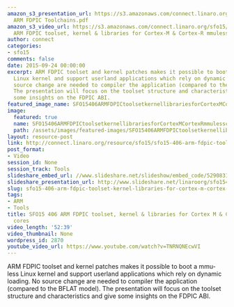 ```yaml
---
amazon_s3_presentation_url: https://s3.amazonaws.com/connect.linaro.org/sfo15/Presentations/09-24-Thursday/SFO15-406-
  ARM FDPIC Toolchains.pdf
amazon_s3_video_url: https://s3.amazonaws.com/connect.linaro.org/sfo15/Videos/09-24-Thursday/SFO15-406
  ARM FDPIC toolset, kernel & libraries for Cortex-M & Cortex-R mmuless cores - Copy.mp4
author: connect
categories:
- sfo15
comments: false
date: 2015-09-24 00:00:00
excerpt: ARM FDPIC toolset and kernel patches makes it possible to boot a mmu-less
  Linux kernel and support userland applications which rely on dynamic loading. No
  source change are needed to compiler the application (compared to the BFLAT model).
  The presentation will focus on the toolset structure and characteristics and give
  some insights on the FDPIC ABI.
featured_image_name: SFO15406ARMFDPICtoolsetkernellibrariesforCortexMCortexRmmulesscores.jpg
image:
  featured: true
  name: SFO15406ARMFDPICtoolsetkernellibrariesforCortexMCortexRmmulesscores.jpg
  path: /assets/images/featured-images/SFO15406ARMFDPICtoolsetkernellibrariesforCortexMCortexRmmulesscores.jpg
layout: resource-post
link: http://connect.linaro.org/resource/sfo15/sfo15-406-arm-fdpic-toolset-kernel-libraries-for-cortex-m-cortex-r-mmuless-cores/
post_format:
- Video
session_id: None
session_track: Tools
slideshare_embed_url: //www.slideshare.net/slideshow/embed_code/52908317
slideshare_presentation_url: http://www.slideshare.net/linaroorg/sfo15406-arm-fdpic-toolset-kernel-libraries-for-cortexm-cortexr-mmuless-cores
slug: sfo15-406-arm-fdpic-toolset-kernel-libraries-for-cortex-m-cortex-r-mmuless-cores
tags:
- ARM
- Tools
title: SFO15 406 ARM FDPIC toolset, kernel & libraries for Cortex M & Cortex R mmuless
  cores
video_length: '52:39'
video_thumbnail: None
wordpress_id: 2870
youtube_video_url: https://www.youtube.com/watch?v=TNRNQNEcwVI
---
```


ARM FDPIC toolset and kernel patches makes it possible to boot a mmu-less Linux kernel and support userland applications which rely on dynamic loading. No source change are needed to compiler the application (compared to the BFLAT model). The presentation will focus on the toolset structure and characteristics and give some insights on the FDPIC ABI.